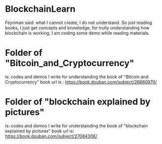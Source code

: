 # BlockchainLearn

Feynman said: what I cannot create, I do not understand.
So just reading books, I just get concepts and knowledge, for trully understanding how blockchain is working, I am coding some demo while reading materials.

# Folder of "Bitcoin_and_Cryptocurrency" 
is: codes and demos I write for understanding the book of "Bitcoin and Cryptocurrency"
book url is : https://book.douban.com/subject/26860970/

# Folder of "blockchain explained by pictures"
is: codes and demos I write for understanding the book of "blockchain explained by pictures"
book url is: https://book.douban.com/subject/27084306/